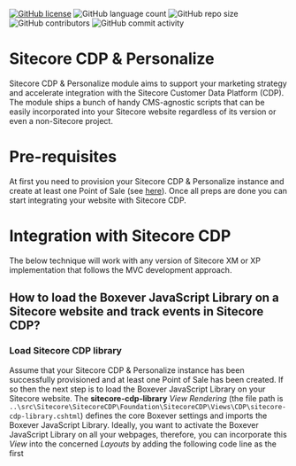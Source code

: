 [![GitHub license](https://img.shields.io/github/license/kate-orlova/sitecore-cdp.svg)](https://github.com/kate-orlova/sitecore-cdp/blob/master/LICENSE)
![GitHub language count](https://img.shields.io/github/languages/count/kate-orlova/sitecore-cdp.svg?style=flat)
![GitHub repo size](https://img.shields.io/github/repo-size/kate-orlova/sitecore-cdp.svg?style=flat)
![GitHub contributors](https://img.shields.io/github/contributors/kate-orlova/sitecore-cdp)
![GitHub commit activity](https://img.shields.io/github/commit-activity/y/kate-orlova/sitecore-cdp)

# Sitecore CDP & Personalize
Sitecore CDP & Personalize module aims to support your marketing strategy and accelerate integration with the Sitecore Customer Data Platform (CDP). The module ships a bunch of handy CMS-agnostic scripts that can be easily incorporated into your Sitecore website regardless of its version or even a non-Sitecore project. 

# Pre-requisites
At first you need to provision your Sitecore CDP & Personalize instance and create at least one Point of Sale (see [here](https://doc.sitecore.com/cdp/en/developers/sitecore-customer-data-platform--data-model-2-0/walkthrough--preparing-to-integrate-with-sitecore-cdp.html#add-a-point-of-sale)). Once all preps are done you can start integrating your website with Sitecore CDP. 

# Integration with Sitecore CDP
The below technique will work with any version of Sitecore XM or XP implementation that follows the MVC development approach.

## How to load the Boxever JavaScript Library on a Sitecore website and track events in Sitecore CDP?
### Load Sitecore CDP library
Assume that your Sitecore CDP & Personalize instance has been successfully provisioned and at least one Point of Sale has been created. If so then the next step is to load the Boxever JavaScript Library on your Sitecore website. The **sitecore-cdp-library** _View Rendering_ (the file path is `..\src\Sitecore\SitecoreCDP\Foundation\SitecoreCDP\Views\CDP\sitecore-cdp-library.cshtml`) defines the core Boxever settings and imports the Boxever JavaScript Library. Ideally, you want to activate the Boxever JavaScript Library on all your webpages, therefore, you can incorporate this _View_ into the concerned _Layouts_ by adding the following code line as the first _<script>_ element before the closing _<&sol;body>_ tag to not slow down the overall website user experience:

```
@Html.Partial("~/Views/CDP/sitecore-cdp-library.cshtml")
```

For ease, the Boxever initialisation parameters along with some Sitecore CDP event attributes are defined as configuration settings in `..\src\Sitecore\SitecoreCDP\Foundation\SitecoreCDP\App_Config\Include\SitecoreCDP.config`. Please replace the placeholder values with the required details from your Sitecore CDP & Personalize instance, [this guidance](https://doc.sitecore.com/cdp/en/developers/sitecore-customer-data-platform--data-model-2-1/walkthrough--preparing-to-integrate-with-sitecore-cdp.html#UUID-a3dfedd9-f5ae-2ea4-71b5-ad8a2c716599_UUID-7e431314-9371-8d40-8d0e-38b2e6ae25cd) explains where to collect the necessary information about your Sitecore CDP & Personalize setup.

### Track events in Sitecore CDP
After you have successfully activated the Boxever JavaScript Library, you can start sending data to Sitecore CDP. The **create-view-event** _View Rendering_ (the file path is `..\src\Sitecore\SitecoreCDP\Foundation\SitecoreCDP\Views\CDP\create-view-event.cshtml`) creates a **VIEW event** object and sends the event data to Sitecore CDP dynamically pulling the _language_ and _page URL_ from the `Sitecore.Context.Item`. Following the common event-triggering nature, the VIEW event triggers every time your webpage loads, so it makes sence to place this view at a _Layout_ level too, for example, add the below code line to your _Layouts_ before the closing _<&sol;body>_ tag right after the Boxever JavaScript Library initialisation and import:

 ```
 @Html.Partial("~/Views/CDP/create-view-event.cshtml")
 ```
By default the browser ID is the main Event ID and `Boxever.getID()` function is being used to set the current browser ID to the _VIEW event_ object, so you should use the browser ID to find your VIEW events in the Sitecore CDP & Personalize application.

*More events are coming soon!*

## How to load the Boxever JavaScript Library on a non-Sitecore website and track events in Sitecore CDP?
Follow the simple steps below to integrate your non-Sitecore website with Sitecore CDP & Personalise to support your marketing strategy.
1. Create a new JavaScript file based on the code example provided in `..\src\scripts\sitecore-cdp-library.js` and replace the placeholder values with the required details from your Sitecore CDP & Personalize instance, [this guidance](https://doc.sitecore.com/cdp/en/developers/sitecore-customer-data-platform--data-model-2-1/walkthrough--preparing-to-integrate-with-sitecore-cdp.html#UUID-a3dfedd9-f5ae-2ea4-71b5-ad8a2c716599_UUID-7e431314-9371-8d40-8d0e-38b2e6ae25cd) explains where to collect the necessary information about your Sitecore CDP setup; 

 2. Import the created `sitecore-cdp-library.js` JavaScript file as the first `<script>` element before the closing _<&sol;body>_ tag as follows in your page template:
```
 <script src="scripts/sitecore-cdp-library.js"></script>
 ```
3. Create a new JavaScript file based on the code example provided in `..\src\scripts\sitecore-cdp-create-a-view-event.js` and replace the placeholder values with specific data you would like to track on the View event in Sitecore CDP;

 4. Import the created `sitecore-cdp-create-a-view-event.js` JavaScript file in your website page template right after the Boxever JavaScript Library initialisation script:
```
 <script src="scripts/sitecore-cdp-create-a-view-event.js"></script>
 ```
 5. All is ready now and you can start browsing the captured events in Sitecore CDP. Note, that you should use the browser ID to find your VIEW events in the Sitecore CDP & Personalize application.



# Contribution
Hope you found this module useful, your contributions and suggestions will be very much appreciated. Please submit a pull request.

# License
The Sitecore CDP & Personalize module is released under the MIT license implying that you can modify and use it how you want even for commercial projects. Please give it a star if you like it and your experience was positive.
